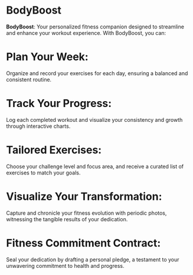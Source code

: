 # BodyBoost

**BodyBoost**: Your personalized fitness companion designed to streamline and enhance your workout experience. With BodyBoost, you can:

# Plan Your Week: 
Organize and record your exercises for each day, ensuring a balanced and consistent routine.

# Track Your Progress:
Log each completed workout and visualize your consistency and growth through interactive charts.

# Tailored Exercises:
Choose your challenge level and focus area, and receive a curated list of exercises to match your goals.

# Visualize Your Transformation:
Capture and chronicle your fitness evolution with periodic photos, witnessing the tangible results of your dedication.

# Fitness Commitment Contract: 
Seal your dedication by drafting a personal pledge, a testament to your unwavering commitment to health and progress.
